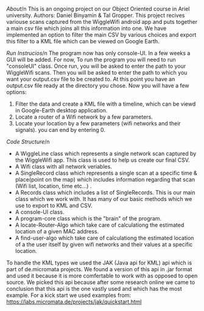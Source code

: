 *About*/n
This is an ongoing project on our Object Oriented course in Ariel university.
Authors: Daniel Binyamin & Tal Gropper.
This project recives variouse scans captured from the WiggleWifi android app and puts together a main csv file which joins all this information into one. We have implemented an option to filter the main CSV by various choices and export this filter to a KML file which can be viewed on Google Earth.

*Run Instrucios*/n
The program now has only console-UI.
In a few weeks a GUI will be added.
For now, To run the program you will need to run "consoleUI" class.
Once run, you will be asked to enter the path to your WiggleWifi scans.
Then you will be asked to enter the path to which you want your output.csv file to be created to.
At this point you have an output.csv file ready at the directory you chose.
Now you will have a few options:
1. Filter the data and create a KML file with a timeline, which can be viewd in Google-Earth desktop application.
2. Locate a router of a Wifi network by a few parameters.
3. Locate your location by a few parameters (wifi networks and their signals).
you can end by entering 0.


*Code Structure*/n
- A WiggleLine class which represents a single network scan captured by the WiggleWifi app. This class is used to help us create our final CSV.
- A Wifi class with all network veriables. 
- A SingleRecord class which represents a single scan at a specific time & place(point on the map) which includes information regarding that scan (Wifi list, location, time etc...) .
- A Records class which includes a list of SingleRecords. This is our main class which we work with. It has many of our basic methods which we use to export to KML and CSV.
- A console-UI class.
- A program-core class which is the "brain" of the program.
- A locate-Router-Algo which take care of calculationg the estimated location of a given MAC address.
- A find-user-algo which take care of calculationg the estimated location of a the user itself by given wifi networks and their values at a specific location.

To handle the KML types we used the JAK (Java api for KML) api which is part of de.micromata projects. We found a version of this api in .jar format and used it because it is more comfertable to work with as opposed to open source. We picked this api because after some research online we came to conclusion that this api is the one vastly used and which has the most example.
For a kick start we used examples from:
https://labs.micromata.de/projects/jak/quickstart.html

